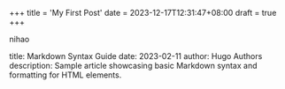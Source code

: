 +++
title = 'My First Post'
date = 2023-12-17T12:31:47+08:00
draft = true
+++

nihao


title: Markdown Syntax Guide
date: 2023-02-11
author: Hugo Authors
description: Sample article showcasing basic Markdown syntax and formatting for HTML elements.
